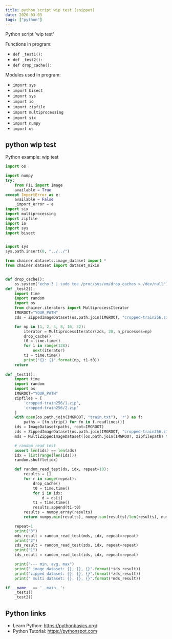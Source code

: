 ```yaml
---
title: python script wip test (snippet)
date: 2020-03-03
tags: ["python"]
---
```

Python script 'wip test'

Functions in program: 
* `def _test1():`
* `def _test2():`
* `def drop_cache():`

Modules used in program: 
* `import sys`
* `import bisect`
* `import sys`
* `import io`
* `import zipfile`
* `import multiprocessing`
* `import six`
* `import numpy`
* `import os`

## python wip test

Python example: wip test

```python
import os

import numpy
try:
    from PIL import Image
    available = True
except ImportError as e:
    available = False
    _import_error = e
import six
import multiprocessing
import zipfile
import io
import sys
import bisect


import sys
sys.path.insert(0, "../../")

from chainer.datasets.image_dataset import *
from chainer.dataset import dataset_mixin


def drop_cache():
    os.system("echo 3 | sudo tee /proc/sys/vm/drop_caches > /dev/null")
def _test2():
    import time
    import random
    import os
    from chainer.iterators import MultiprocessIterator
    IMGROOT="YOUR_PATH"
    zds = ZippedImageDataset(os.path.join(IMGROOT, "cropped-train256.zip")) # some zip

    for np in (1, 2, 4, 8, 16, 32):
        iterator = MultiprocessIterator(zds, 20, n_processes=np)
        drop_cache()
        t0 = time.time()
        for i in range(128):
            next(iterator)
        t1 = time.time()
        print("{}: {}".format(np, t1-t0))
    return
    
def _test1():
    import time
    import random
    import os
    IMGROOT="YOUR_PATH"
    zipfiles = [
        'cropped-train256/1.zip',
        'cropped-train256/2.zip'
    ]
    with open(os.path.join(IMGROOT, "train.txt"), 'r') as f:
        paths = [fn.strip() for fn in f.readlines()]
    ids = ImageDataset(paths, root=IMGROOT)
    zds = ZippedImageDataset(os.path.join(IMGROOT, "cropped-train256.zip"))
    mds = MultiZippedImageDataset([os.path.join(IMGROOT, zipfilepath) for zipfilepath in zipfiles])

    # random read test
    assert len(ids) == len(zds)
    idx = list(range(len(ids)))
    random.shuffle(idx)

    def random_read_test(ds, idx, repeat=10):
        results = []
        for r in range(repeat):
            drop_cache()
            t0 = time.time()
            for i in idx:
                d = ds[i]
            t1 = time.time()
            results.append(t1-t0)
        results = numpy.array(results)
        return numpy.min(results), numpy.sum(results)/len(results), numpy.max(results)

    repeat=1
    print("3")
    mds_result = random_read_test(mds, idx, repeat=repeat)
    print("2")
    zds_result = random_read_test(zds, idx, repeat=repeat)
    print("1")
    ids_result = random_read_test(ids, idx, repeat=repeat)

    print("--- min, avg, max")
    print(" image dataset: {}, {}, {}".format(*ids_result))
    print("zipped dataset: {}, {}, {}".format(*zds_result))
    print(" multi dataset: {}, {}, {}".format(*mds_result))

if __name__ == '__main__':
    _test1()
    _test2()


```

## Python links

- Learn Python: https://pythonbasics.org/
- Python Tutorial: https://pythonspot.com
